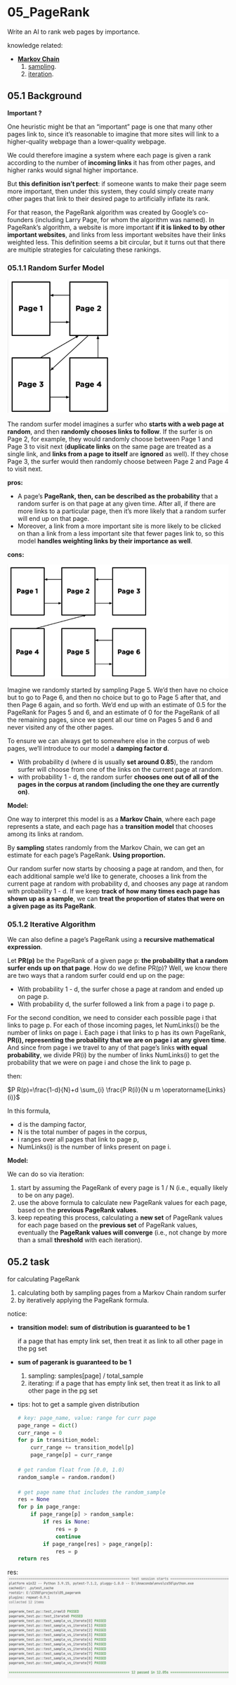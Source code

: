 # 05_PageRank

Write an AI to rank web pages by importance.

knowledge related:

- **[Markov Chain](../notes/lecture2.md/#28-markov-models)**
    1. [sampling](../notes/lecture2.md/#2712-sampling).
    2. [iteration](#0512-iterative-algorithm).

## 05.1 Background

**Important ?**

One heuristic might be that an “important” page is one that many other pages link to, since it’s reasonable to imagine that more sites will link to a higher-quality webpage than a lower-quality webpage.

We could therefore imagine a system where each page is given a rank according to the number of **incoming links** it has from other pages, and higher ranks would signal higher importance.

But **this definition isn’t perfect**: if someone wants to make their page seem more important, then under this system, they could simply create many other pages that link to their desired page to artificially inflate its rank.

For that reason, the PageRank algorithm was created by Google’s co-founders (including Larry Page, for whom the algorithm was named). In PageRank’s algorithm, a website is more important **if it is linked to by other important websites**, and links from less important websites have their links weighted less. This definition seems a bit circular, but it turns out that there are multiple strategies for calculating these rankings.

### 05.1.1 Random Surfer Model

![1673489939849](image/05_pagerank/1673489939849.png)

The random surfer model imagines a surfer who **starts with a web page at random**, and then **randomly chooses links to follow**. If the surfer is on Page 2, for example, they would randomly choose between Page 1 and Page 3 to visit next (**duplicate links** on the same page are treated as a single link, and **links from a page to itself** are **ignored** as well). If they chose Page 3, the surfer would then randomly choose between Page 2 and Page 4 to visit next.

**pros:**

- A page’s **PageRank, then, can be described as the probability** that a random surfer is on that page at any given time. After all, if there are more links to a particular page, then it’s more likely that a random surfer will end up on that page.
- Moreover, a link from a more important site is more likely to be clicked on than a link from a less important site that fewer pages link to, so this model **handles weighting links by their importance as well**.

**cons:**

![1673490466761](image/05_pagerank/1673490466761.png)

Imagine we randomly started by sampling Page 5. We’d then have no choice but to go to Page 6, and then no choice but to go to Page 5 after that, and then Page 6 again, and so forth. We’d end up with an estimate of 0.5 for the PageRank for Pages 5 and 6, and an estimate of 0 for the PageRank of all the remaining pages, since we spent all our time on Pages 5 and 6 and never visited any of the other pages.

To ensure we can always get to somewhere else in the corpus of web pages, we’ll introduce to our model a **damping factor d**.
- With probability d (where d is usually **set around 0.85**), the random surfer will choose from one of the links on the current page at random.
- with probability 1 - d, the random surfer **chooses one out of all of the pages in the corpus at random (including the one they are currently on)**.

**Model:**

One way to interpret this model is as a **Markov Chain**, where each page represents a state, and each page has a **transition model** that chooses among its links at random. 

By **sampling** states randomly from the Markov Chain, we can get an estimate for each page’s PageRank. **Using proportion.**

Our random surfer now starts by choosing a page at random, and then, for each additional sample we’d like to generate, chooses a link from the current page at random with probability d, and chooses any page at random with probability 1 - d. If we keep **track of how many times each page has shown up as a sample**, we can **treat the proportion of states that were on a given page as its PageRank**.

### 05.1.2 Iterative Algorithm

We can also define a page’s PageRank using a **recursive mathematical expression**.

Let **PR(p)** be the PageRank of a given page p: **the probability that a random surfer ends up on that page**. How do we define PR(p)? Well, we know there are two ways that a random surfer could end up on the page:

- With probability 1 - d, the surfer chose a page at random and ended up on page p.
- With probability d, the surfer followed a link from a page i to page p.

For the second condition, we need to consider each possible page i that links to page p. For each of those incoming pages, let NumLinks(i) be the number of links on page i. Each page i that links to p has its own PageRank, **PR(i), representing the probability that we are on page i at any given time**. And since from page i we travel to any of that page’s links **with equal probability**, we divide PR(i) by the number of links NumLinks(i) to get the probability that we were on page i and chose the link to page p.

then:

$P R(p)=\frac{1-d}{N}+d \sum_{i} \frac{P R(i)}{N u m \operatorname{Links}(i)}$

In this formula, 
- d is the damping factor,
- N is the total number of pages in the corpus,
- i ranges over all pages that link to page p, 
- NumLinks(i) is the number of links present on page i.


**Model:**

We can do so via iteration: 

1. start by assuming the PageRank of every page is 1 / N (i.e., equally likely to be on any page). 
2. use the above formula to calculate new PageRank values for each page, based on the **previous PageRank values**.
3. keep repeating this process, calculating a **new set** of PageRank values for each page based on the **previous set** of PageRank values, eventually the **PageRank values will converge** (i.e., not change by more than a small **threshold** with each iteration).

## 05.2 task

for calculating PageRank
1. calculating both by sampling pages from a Markov Chain random surfer 
2. by iteratively applying the PageRank formula.


notice:
- **transition model: sum of distribution is guaranteed to be 1**

    if a page that has empty link set, then treat it as link to all other page in the pg set
- **sum of pagerank is guaranteed to be 1**

    1. sampling: samples[page] / total_sample
    2. iterating: if a page that has empty link set, then treat it as link to all other page in the pg set

- tips: hot to get a sample given distribution

    ```py
    # key: page_name, value: range for curr page
    page_range = dict()
    curr_range = 0
    for p in transition_model:
        curr_range += transition_model[p]
        page_range[p] = curr_range

    # get random float from [0.0, 1.0)
    random_sample = random.random()

    # get page name that includes the random_sample
    res = None
    for p in page_range:
        if page_range[p] > random_sample:
            if res is None:
                res = p
                continue
            if page_range[res] > page_range[p]:
                res = p
    return res
    ```
res:
![1673505644338](image/05_pagerank/1673505644338.png)